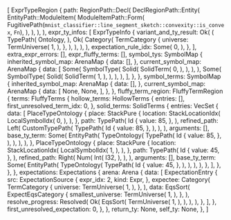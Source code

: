 [
    ExprTypeRegion {
        path: RegionPath::Decl(
            DeclRegionPath::Entity(
                EntityPath::ModuleItem(
                    ModuleItemPath::Form(
                        FugitivePath(`mnist_classifier::line_segment_sketch::convexity::is_convex`, `Fn`),
                    ),
                ),
            ),
        ),
        expr_ty_infos: [
            ExprTypeInfo {
                variant_and_ty_result: Ok(
                    (
                        TypePath(
                            Ontology,
                        ),
                        Ok(
                            Category(
                                TermCategory {
                                    universe: TermUniverse(
                                        1,
                                    ),
                                },
                            ),
                        ),
                    ),
                ),
                expectation_rule_idx: Some(
                    0,
                ),
            },
        ],
        extra_expr_errors: [],
        expr_fluffy_terms: [],
        symbol_tys: SymbolMap {
            inherited_symbol_map: ArenaMap {
                data: [],
            },
            current_symbol_map: ArenaMap {
                data: [
                    Some(
                        SymbolType(
                            Solid(
                                SolidTerm(
                                    0,
                                ),
                            ),
                        ),
                    ),
                    Some(
                        SymbolType(
                            Solid(
                                SolidTerm(
                                    1,
                                ),
                            ),
                        ),
                    ),
                ],
            },
        },
        symbol_terms: SymbolMap {
            inherited_symbol_map: ArenaMap {
                data: [],
            },
            current_symbol_map: ArenaMap {
                data: [
                    None,
                    None,
                ],
            },
        },
        fluffy_term_region: FluffyTermRegion {
            terms: FluffyTerms {
                hollow_terms: HollowTerms {
                    entries: [],
                    first_unresolved_term_idx: 0,
                },
                solid_terms: SolidTerms {
                    entries: VecSet {
                        data: [
                            PlaceTypeOntology {
                                place: StackPure {
                                    location: StackLocationIdx(
                                        LocalSymbolIdx(
                                            0,
                                        ),
                                    ),
                                },
                                path: TypePath(
                                    Id {
                                        value: 85,
                                    },
                                ),
                                refined_path: Left(
                                    CustomTypePath(
                                        TypePath(
                                            Id {
                                                value: 85,
                                            },
                                        ),
                                    ),
                                ),
                                arguments: [],
                                base_ty_term: Some(
                                    EntityPath(
                                        TypeOntology(
                                            TypePath(
                                                Id {
                                                    value: 85,
                                                },
                                            ),
                                        ),
                                    ),
                                ),
                            },
                            PlaceTypeOntology {
                                place: StackPure {
                                    location: StackLocationIdx(
                                        LocalSymbolIdx(
                                            1,
                                        ),
                                    ),
                                },
                                path: TypePath(
                                    Id {
                                        value: 45,
                                    },
                                ),
                                refined_path: Right(
                                    Num(
                                        Int(
                                            I32,
                                        ),
                                    ),
                                ),
                                arguments: [],
                                base_ty_term: Some(
                                    EntityPath(
                                        TypeOntology(
                                            TypePath(
                                                Id {
                                                    value: 45,
                                                },
                                            ),
                                        ),
                                    ),
                                ),
                            },
                        ],
                    },
                },
            },
            expectations: Expectations {
                arena: Arena {
                    data: [
                        ExpectationEntry {
                            src: ExpectationSource {
                                expr_idx: 2,
                                kind: Expr,
                            },
                            expectee: Category(
                                TermCategory {
                                    universe: TermUniverse(
                                        1,
                                    ),
                                },
                            ),
                            data: EqsSort(
                                ExpectEqsCategory {
                                    smallest_universe: TermUniverse(
                                        1,
                                    ),
                                },
                            ),
                            resolve_progress: Resolved(
                                Ok(
                                    EqsSort(
                                        TermUniverse(
                                            1,
                                        ),
                                    ),
                                ),
                            ),
                        },
                    ],
                },
                first_unresolved_expectation: 0,
            },
        },
        return_ty: None,
        self_ty: None,
    },
]